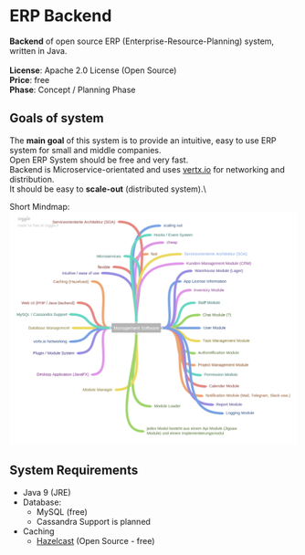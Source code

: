 # ERP Backend

**Backend** of open source ERP (Enterprise-Resource-Planning) system, written in Java.\
\
**License**: Apache 2.0 License (Open Source)\
**Price**: free\
**Phase**: Concept / Planning Phase

## Goals of system

The **main goal** of this system is to provide an intuitive, easy to use ERP system for small and middle companies.\
Open ERP System should be free and very fast.\
Backend is Microservice-orientated and uses [vertx.io](http://vertx.io) for networking and distribution.\
It should be easy to **scale-out** (distributed system).\

Short Mindmap:
![Open ERP System](./docs/Management_Software.png)

## System Requirements

  - Java 9 (JRE)
  - Database:
      * MySQL (free)
      * Cassandra Support is planned
  - Caching
      * [Hazelcast](http://hazelcast.org) (Open Source - free)